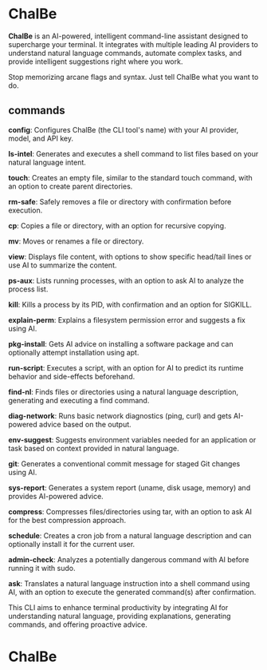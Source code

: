 # ChalBe

**ChalBe** is an AI-powered, intelligent command-line assistant designed to supercharge your terminal. It integrates with multiple leading AI providers to understand natural language commands, automate complex tasks, and provide intelligent suggestions right where you work.

Stop memorizing arcane flags and syntax. Just tell ChalBe what you want to do.

## commands

**config**: Configures ChalBe (the CLI tool's name) with your AI provider, model, and API key.

**ls-intel**: Generates and executes a shell command to list files based on your natural language intent.

**touch**: Creates an empty file, similar to the standard touch command, with an option to create parent directories.

**rm-safe**: Safely removes a file or directory with confirmation before execution.

**cp**: Copies a file or directory, with an option for recursive copying.

**mv**: Moves or renames a file or directory.

**view**: Displays file content, with options to show specific head/tail lines or use AI to summarize the content.

**ps-aux**: Lists running processes, with an option to ask AI to analyze the process list.

**kill**: Kills a process by its PID, with confirmation and an option for SIGKILL.

**explain-perm**: Explains a filesystem permission error and suggests a fix using AI.

**pkg-install**: Gets AI advice on installing a software package and can optionally attempt installation using apt.

**run-script**: Executes a script, with an option for AI to predict its runtime behavior and side-effects beforehand.

**find-nl**: Finds files or directories using a natural language description, generating and executing a find command.

**diag-network**: Runs basic network diagnostics (ping, curl) and gets AI-powered advice based on the output.

**env-suggest**: Suggests environment variables needed for an application or task based on context provided in natural language.

**git**: Generates a conventional commit message for staged Git changes using AI.

**sys-report**: Generates a system report (uname, disk usage, memory) and provides AI-powered advice.

**compress**: Compresses files/directories using tar, with an option to ask AI for the best compression approach.

**schedule**: Creates a cron job from a natural language description and can optionally install it for the current user.

**admin-check**: Analyzes a potentially dangerous command with AI before running it with sudo.

**ask**: Translates a natural language instruction into a shell command using AI, with an option to execute the generated command(s) after confirmation.

This CLI aims to enhance terminal productivity by integrating AI for understanding natural language, providing explanations, generating commands, and offering proactive advice.

# ChalBe
